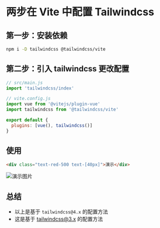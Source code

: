 # 两步在 Vite 中配置 Tailwindcss

## 第一步：安装依赖

```sh
npm i -D tailwindcss @tailwindcss/vite
```

## 第二步：引入 tailwindcss 更改配置

```js
// src/main.js
import 'tailwindcss/index'
```

```js
// vite.config.js
import vue from '@vitejs/plugin-vue'
import tailwindcss from '@tailwindcss/vite'

export default {
  plugins: [vue(), tailwindcss()]
}
```

## 使用

```html
<div class="text-red-500 text-[40px]">演示</div>
```

![演示图片](https://i-blog.csdnimg.cn/direct/e576ed4759874838bb10cacda7698313.png)

## 总结

- 以上是基于 `tailwindcss@4.x` 的配置方法
- 这是基于 [tailwindcss@3.x](https://blog.csdn.net/biao_feng/article/details/138954757) 的配置方法
